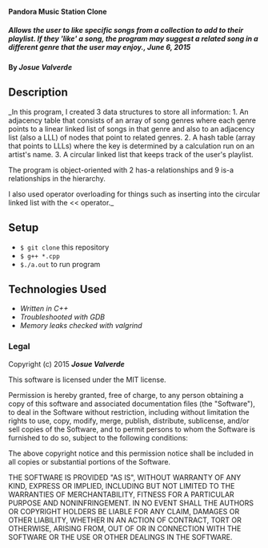 __Pandora Music Station Clone__

##### _Allows the user to like specific songs from a collection to add to their playlist. If they 'like' a song, the program may suggest a related song in a different genre that the user may enjoy., June 6, 2015_

#### By _**Josue Valverde**_

## Description

_In this program, I created 3 data structures to store all information:
	1. An adjacency table that consists of an array of song genres where each genre points to a linear linked list of songs in that genre and also to an adjacency list (also a LLL) of nodes that point to related genres.
	2. A hash table (array that points to LLLs) where the key is determined by a calculation run on an artist's name.
	3. A circular linked list that keeps track of the user's playlist.

The program is object-oriented with 2 has-a relationships and 9 is-a relationships in the hierarchy.

I also used operator overloading for things such as inserting into the circular linked list with the << operator._

## Setup

* `$ git clone` this repository
* `$ g++ *.cpp`
* `$./a.out` to run program


## Technologies Used

* _Written in C++_
* _Troubleshooted with GDB_
* _Memory leaks checked with valgrind_

### Legal

Copyright (c) 2015 **_Josue Valverde_**

This software is licensed under the MIT license.

Permission is hereby granted, free of charge, to any person obtaining a copy
of this software and associated documentation files (the "Software"), to deal
in the Software without restriction, including without limitation the rights
to use, copy, modify, merge, publish, distribute, sublicense, and/or sell
copies of the Software, and to permit persons to whom the Software is
furnished to do so, subject to the following conditions:

The above copyright notice and this permission notice shall be included in
all copies or substantial portions of the Software.

THE SOFTWARE IS PROVIDED "AS IS", WITHOUT WARRANTY OF ANY KIND, EXPRESS OR
IMPLIED, INCLUDING BUT NOT LIMITED TO THE WARRANTIES OF MERCHANTABILITY,
FITNESS FOR A PARTICULAR PURPOSE AND NONINFRINGEMENT. IN NO EVENT SHALL THE
AUTHORS OR COPYRIGHT HOLDERS BE LIABLE FOR ANY CLAIM, DAMAGES OR OTHER
LIABILITY, WHETHER IN AN ACTION OF CONTRACT, TORT OR OTHERWISE, ARISING FROM,
OUT OF OR IN CONNECTION WITH THE SOFTWARE OR THE USE OR OTHER DEALINGS IN
THE SOFTWARE.
